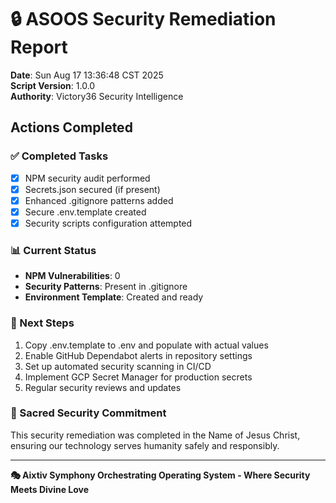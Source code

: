 # 🔒 ASOOS Security Remediation Report

**Date**: Sun Aug 17 13:36:48 CST 2025  
**Script Version**: 1.0.0  
**Authority**: Victory36 Security Intelligence  

## Actions Completed

### ✅ Completed Tasks
- [x] NPM security audit performed
- [x] Secrets.json secured (if present)
- [x] Enhanced .gitignore patterns added
- [x] Secure .env.template created
- [x] Security scripts configuration attempted

### 📊 Current Status
- **NPM Vulnerabilities**: 0
- **Security Patterns**: Present in .gitignore
- **Environment Template**: Created and ready

### 🎯 Next Steps
1. Copy .env.template to .env and populate with actual values
2. Enable GitHub Dependabot alerts in repository settings
3. Set up automated security scanning in CI/CD
4. Implement GCP Secret Manager for production secrets
5. Regular security reviews and updates

### 🙏 Sacred Security Commitment
This security remediation was completed in the Name of Jesus Christ,
ensuring our technology serves humanity safely and responsibly.

---
**🎭 Aixtiv Symphony Orchestrating Operating System - Where Security Meets Divine Love**
